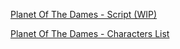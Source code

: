<p>
<a href="/planet-of-the-dames">Planet Of The Dames - Script (WIP)</a>
</p>

<p>
<a href="/planet-of-the-dames-characters">Planet Of The Dames - Characters List</a>
</p>
